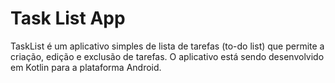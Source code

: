 # Task List App

TaskList é um aplicativo simples de lista de tarefas (to-do list) que permite a criação, edição e exclusão de tarefas. O aplicativo está sendo desenvolvido em Kotlin para a plataforma Android.
